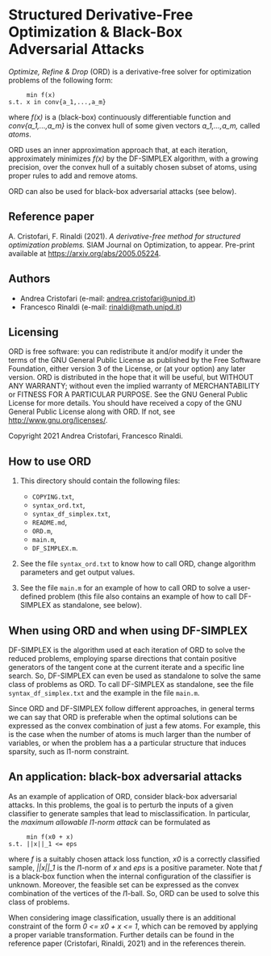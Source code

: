 # Structured Derivative-Free Optimization & Black-Box Adversarial Attacks

_Optimize, Refine & Drop_ (ORD) is a derivative-free solver for
optimization problems of the following form:

         min f(x)
    s.t. x in conv{a_1,...,a_m}

where _f(x)_ is a (black-box) continuously differentiable function and
_conv{a\_1,...,a\_m}_ is the convex hull of some given vectors _a\_1,...,a\_m,_
called _atoms_.

ORD uses an inner approximation approach that, at each iteration, approximately minimizes _f(x)_
by the DF-SIMPLEX algorithm, with a growing precision, over the convex hull of a suitably chosen subset of atoms,
using proper rules to add and remove atoms.

ORD can also be used for black-box adversarial attacks (see below).

## Reference paper

A. Cristofari, F. Rinaldi (2021). _A derivative-free method for structured
optimization problems._ SIAM Journal on Optimization, to appear. Pre-print
available at <https://arxiv.org/abs/2005.05224>.

## Authors

* Andrea Cristofari (e-mail: [andrea.cristofari@unipd.it](mailto:andrea.cristofari@unipd.it))
* Francesco Rinaldi (e-mail: [rinaldi@math.unipd.it](mailto:rinaldi@math.unipd.it))

## Licensing

ORD is free software: you can redistribute it and/or modify
it under the terms of the GNU General Public License as published by
the Free Software Foundation, either version 3 of the License, or
(at your option) any later version.
ORD is distributed in the hope that it will be useful,
but WITHOUT ANY WARRANTY; without even the implied warranty of
MERCHANTABILITY or FITNESS FOR A PARTICULAR PURPOSE. See the
GNU General Public License for more details.
You should have received a copy of the GNU General Public License
along with ORD. If not, see <http://www.gnu.org/licenses/>.

Copyright 2021 Andrea Cristofari, Francesco Rinaldi.

## How to use ORD

1. This directory should contain the following files:

    * `COPYING.txt`,
    * `syntax_ord.txt`,
    * `syntax_df_simplex.txt`,
    * `README.md`,
    * `ORD.m`,
    * `main.m`,
    * `DF_SIMPLEX.m`.

2. See the file `syntax_ord.txt` to know how to call ORD, change algorithm parameters and get output values.

3. See the file `main.m` for an example of how to call ORD to solve a user-defined problem
  (this file also contains an example of how to call DF-SIMPLEX as standalone, see below).

## When using ORD and when using DF-SIMPLEX

DF-SIMPLEX is the algorithm used at each iteration of ORD to solve the reduced problems,
employing sparse directions that contain positive generators of the tangent cone at the current iterate
and a specific line search.
So, DF-SIMPLEX can even be used as standalone to solve the same class of problems as ORD.
To call DF-SIMPLEX as standalone, see the file `syntax_df_simplex.txt` and the example in the file `main.m`.

Since ORD and DF-SIMPLEX follow different approaches, in general terms we can say that
ORD is preferable when the optimal solutions can be expressed as the convex combination
of just a few atoms. For example, this is the case when the number of atoms is much larger than
the number of variables, or when the problem has a a particular structure that induces sparsity,
such as l1-norm constraint.

## An application: black-box adversarial attacks

As an example of application of ORD, consider black-box adversarial attacks.
In this problems, the goal is to perturb the inputs of a given classifier to generate samples that lead to
misclassification.
In particular, the _maximum allowable l1-norm attack_ can be formulated as

         min f(x0 + x)
    s.t. ||x||_1 <= eps

where _f_ is a suitably chosen attack loss function, _x0_ is a correctly classified sample,
_||x||\_1_ is the *l*1-norm of _x_ and _eps_ is a  positive parameter.
Note that _f_ is a black-box function when the internal configuration of the classifier is unknown.
Moreover, the feasible set can be expressed as the convex combination of the vertices of the *l*1-ball.
So, ORD can be used to solve this class of problems.

When considering image classification, usually there is an additional constraint of the form
_0 <= x0 + x <= 1_, which can be removed by applying a proper variable transformation.
Further details can be found in the reference paper (Cristofari, Rinaldi, 2021) and in the references therein.